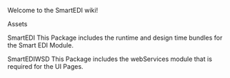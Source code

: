 Welcome to the SmartEDI wiki!

Assets

SmartEDI
	This Package includes the runtime and design time bundles for the Smart EDI Module.

SmartEDIWSD
	This Package includes the webServices module that is required for the UI Pages.